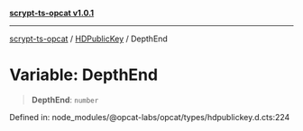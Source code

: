 [**scrypt-ts-opcat v1.0.1**](../../../README.md)

***

[scrypt-ts-opcat](../../../README.md) / [HDPublicKey](../README.md) / DepthEnd

# Variable: DepthEnd

> **DepthEnd**: `number`

Defined in: node\_modules/@opcat-labs/opcat/types/hdpublickey.d.cts:224
